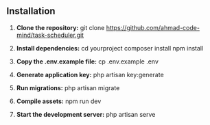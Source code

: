 ## Installation

1. **Clone the repository:**
   git clone https://github.com/ahmad-code-mind/task-scheduler.git

   
2. **Install dependencies:**
    cd yourproject
    composer install
    npm install

3. **Copy the .env.example file:**
    cp .env.example .env

4. **Generate application key:**
    php artisan key:generate

5. **Run migrations:**
    php artisan migrate

6. **Compile assets:**
    npm run dev

6. **Start the development server:**
    php artisan serve


